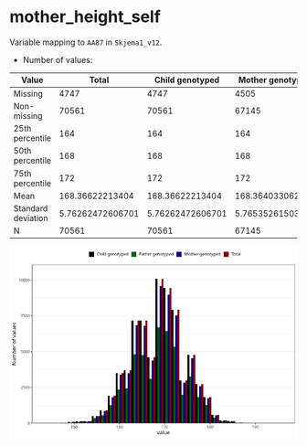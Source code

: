 # mother_height_self
Variable mapping to `AA87` in `Skjema1_v12`.
- Number of values:

| Value | Total | Child genotyped | Mother genotyped | Father genotyped |
| ----- | ----- | --------------- | ---------------- | ---------------- |
| Missing | 4747 | 4747 | 4505 | 2734 |
| Non-missing | 70561 | 70561 | 67145 | 47350 |
| 25th percentile | 164 | 164 | 164 | 164 |
| 50th percentile | 168 | 168 | 168 | 168 |
| 75th percentile | 172 | 172 | 172 | 172 |
| Mean | 168.36622213404 | 168.36622213404 | 168.364033062775 | 168.404730728617 |
| Standard deviation | 5.76262472606701 | 5.76262472606701 | 5.76535261503966 | 5.76010185417205 |
| N | 70561 | 70561 | 67145 | 47350 |



![](mother_height_self_n.png)



